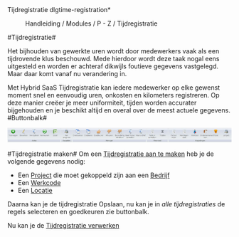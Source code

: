 <properties>
	<page>
		<title>Tijdregistratie</title>
		<description>Tijdregistratie</description>
		<context>dlgtime-registration*</context>
	</page>
	<menu>
		<position>Handleiding / Modules / P - Z / Tijdregistratie</position>
		<title>Introductie</title>
	</menu>
</properties>

#Tijdregistratie#

Het bijhouden van gewerkte uren wordt door medewerkers vaak als een tijdrovende klus beschouwd. Mede hierdoor wordt deze taak nogal eens uitgesteld en worden er achteraf dikwijls foutieve gegevens vastgelegd. Maar daar komt vanaf nu verandering in.

Met Hybrid SaaS Tijdregistratie kan iedere medewerker op elke gewenst moment snel en eenvoudig uren, onkosten en kilometers registreren. Op deze manier creëer je meer uniformiteit, tijden worden accurater bijgehouden en je beschikt altijd en overal over de meest actuele gegevens.
#Buttonbalk#

![](images/tijdregistratie-buttonbalk.JPG)

#Tijdregistratie maken#
Om een [Tijdregistratie aan te maken](http://hybridsaas.support/pages/handleiding/modules/P-Z/tijdregistratie/invoerscherm-tijdregistratie) heb je de volgende gegevens nodig:

- Een [Project](http://hybridsaas.support/pages/handleiding/modules/P-Z/projecten/een-project-aanmaken) die moet gekoppeld zijn aan een [Bedrijf](http://hybridsaas.support/pages/handleiding/modules/P-Z/relatiebeheer/een-nieuwe-relatie-aanmaken)
- Een [Werkcode](http://hybridsaas.support/pages/handleiding/modules/A-E/boekhouding/grootboekrekeningen-aanmaken)
- Een [Locatie](http://hybridsaas.support/pages/handleiding/modules/P-Z/tijdregistratie/werklocatie)

Daarna kan je de tijdregistratie Opslaan, nu kan je in *alle tijdregistraties* de regels selecteren en goedkeuren zie buttonbalk.

Nu kan je de [Tijdregistratie verwerken](http://hybridsaas.support/pages/handleiding/modules/P-Z/tijdregistratie/een-tijdregistratie-verwerken)